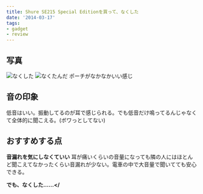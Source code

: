 ```yaml
---
title: Shure SE215 Special Editionを買って、なくした
date: '2014-03-17'
tags:
- gadget
- review
---
```


## 写真

![なくした](2014/lost-se215-01.jpg)
![なくたんだ](2014/lost-se215-02.jpg)
ポーチがなかなかいい感じ

## 音の印象

低音はいい。振動してるのが耳で感じられる。でも低音だけ鳴ってるんじゃなくて全体的に聞こえる。(ボワっとしてない)

## おすすめする点

__音漏れを気にしなくていい__
耳が痛いくらいの音量になっても隣の人にはほとんど聞こえてなかったくらい音漏れが少ない。電車の中で大音量で聞いてても安心できる。

__でも、なくした……</__
